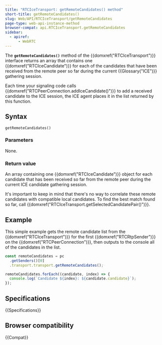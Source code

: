 ```yaml
---
title: "RTCIceTransport: getRemoteCandidates() method"
short-title: getRemoteCandidates()
slug: Web/API/RTCIceTransport/getRemoteCandidates
page-type: web-api-instance-method
browser-compat: api.RTCIceTransport.getRemoteCandidates
sidebar:
  - apiref:
      - WebRTC
---
```


The **`getRemoteCandidates()`** method of the {{domxref("RTCIceTransport")}} interface returns an array that contains one {{domxref("RTCIceCandidate")}} for each of the candidates that have been received from the remote peer so far during the current {{Glossary("ICE")}} gathering session.

Each time your signaling code calls {{domxref("RTCPeerConnection.addIceCandidate()")}} to add a received candidate to the ICE session, the ICE agent places it in the list returned by this function.

## Syntax

```js-nolint
getRemoteCandidates()
```

### Parameters

None.

### Return value

An array containing one {{domxref("RTCIceCandidate")}} object for each candidate that has been received so far from the remote peer during the current ICE candidate gathering session.

It's important to keep in mind that there's no way to correlate these remote candidates with compatible local candidates.
To find the best match found so far, call {{domxref("RTCIceTransport.getSelectedCandidatePair()")}}.

## Example

This simple example gets the remote candidate list from the {{domxref("RTCIceTransport")}} for the first {{domxref("RTCRtpSender")}} on the {{domxref("RTCPeerConnection")}}, then outputs to the console all of the candidates in the list.

```js
const remoteCandidates = pc
  .getSenders()[0]
  .transport.transport.getRemoteCandidates();

remoteCandidates.forEach((candidate, index) => {
  console.log(`Candidate ${index}: ${candidate.candidate}`);
});
```

## Specifications

{{Specifications}}

## Browser compatibility

{{Compat}}
